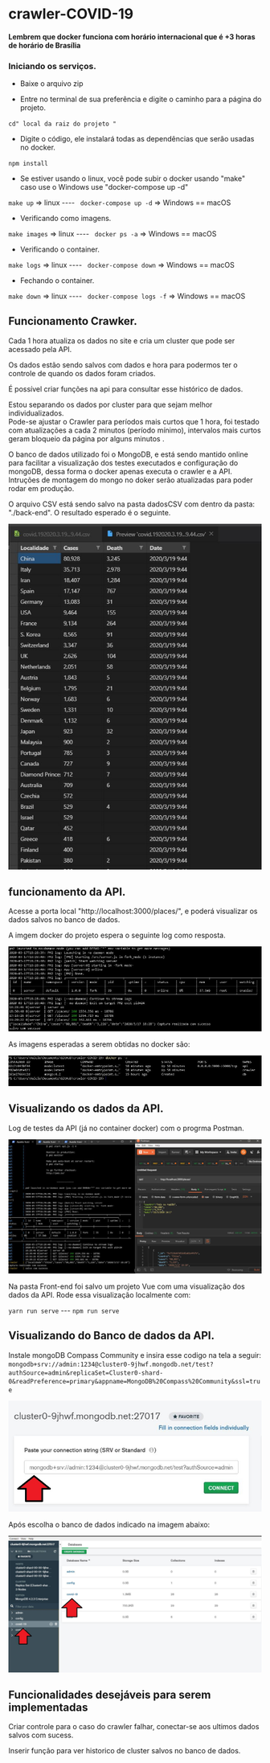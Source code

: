 #  crawler-COVID-19	

####  Lembrem que docker funciona com horário internacional que é +3 ​​horas de horário de Brasília	

###  Iniciando os serviços.	

* Baixe o arquivo zip	

* Entre no terminal de sua preferência e digite o caminho para a página do projeto.	

`cd" local da raiz do projeto "`	

* Digite o código, ele instalará todas as dependências que serão usadas no docker.	

`npm install`	

* Se estiver usando o linux, você pode subir o docker usando "make" caso use o Windows use "docker-compose up -d"	

`make up` => linux ---- ` docker-compose up -d` => Windows == macOS	

* Verificando como imagens.	

`make images` => linux ---- ` docker ps -a` => Windows == macOS	

* Verificando o container.	

`make logs` => linux ---- ` docker-compose down` => Windows == macOS	

* Fechando o container.	

`make down` => linux ---- ` docker-compose logs -f` => Windows == macOS	



##  Funcionamento Crawker.	

Cada 1 hora atualiza os dados no site e cria um cluster que pode ser acessado pela API.	

Os dados estão sendo salvos com dados e hora para podermos ter o controle de quando os dados foram criados.	

É possível criar funções na api para consultar esse histórico de dados.	

Estou separando os dados por cluster para que sejam melhor individualizados.	
Pode-se ajustar o Crawler para períodos mais curtos que 1 hora, foi testado com atualizações a cada 2 minutos (período mínimo), intervalos mais curtos geram bloqueio da página por alguns minutos .	

O banco de dados utilizado foi o MongoDB, e está sendo mantido online para facilitar a visualização dos testes executados e configuração do mongoDB,  dessa forma o docker apenas executa o crawler e a API.  Intruções de montagem do mongo no doker serão atualizadas para poder rodar em produção.

O arquivo CSV está sendo salvo na pasta dadosCSV com dentro da pasta: "./back-end". O resultado esperado é o seguinte.

<img src="https://github.com/AurelioMarquesVulcao/crawler-COVID-19/blob/master/Back-end/src/img/img-004.JPG?raw=true">

##  funcionamento da API.	

Acesse a porta local "http://localhost:3000/places/", e poderá visualizar os dados salvos no banco de dados.

A imgem docker do projeto espera o seguinte log como resposta.

<img src="https://github.com/AurelioMarquesVulcao/crawler-COVID-19/blob/master/Back-end/src/img/img-003.JPG?raw=true">

As imagens esperadas a serem obtidas no docker são:

<img src="https://github.com/AurelioMarquesVulcao/crawler-COVID-19/blob/master/Back-end/src/img/img-002.JPG?raw=true">


##  Visualizando os dados da API.	

Log de testes da API (já no container docker) com o progrma Postman.

<img src="https://github.com/AurelioMarquesVulcao/crawler-COVID-19/blob/master/Back-end/src/img/img-001.JPG?raw=true">


Na pasta Front-end foi salvo um projeto Vue com uma visualização dos dados da API. Rode essa visualização localmente com:

`yarn run serve`  ---  `npm run serve`


##  Visualizando do Banco de dados da API.

Instale mongoDB Compass Community e insira esse codigo na tela a seguir: `mongodb+srv://admin:1234@cluster0-9jhwf.mongodb.net/test?authSource=admin&replicaSet=Cluster0-shard-0&readPreference=primary&appname=MongoDB%20Compass%20Community&ssl=true
`

<img src="https://github.com/AurelioMarquesVulcao/crawler-COVID-19/blob/master/Back-end/src/img/img-005JPG.JPG?raw=true">

Após escolha o banco de dados indicado na imagem abaixo:

<img src="https://github.com/AurelioMarquesVulcao/crawler-COVID-19/blob/master/Back-end/src/img/img-006JPG.JPG?raw=true">


##  Funcionalidades desejáveis ​​para serem implementadas	

Criar controle para o caso do crawler falhar, conectar-se aos ultimos dados salvos com sucess.
	
Inserir função para ver historico de cluster salvos no banco de dados.

<!-- As 20:00 horas do dia 18/03 verificou-se uma mudança no código da pagina onde raspamos dados, estou verificando se houve quebra do crawler. -->
